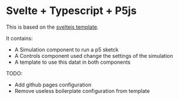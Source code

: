 # Svelte + Typescript + P5js

This is based on the [sveltejs template](https://github.com/sveltejs/template).

It contains:

 - A Simulation component to run a p5 sketck
 - A Controls component used change the settings of the simulation
 - A template to use this datat in both components

 TODO:

 - Add github pages configuration
 - Remove useless boilerplate configuration from template
